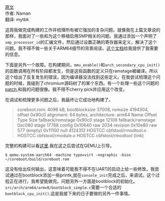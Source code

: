 <meta http-equiv='Content-Type' content='text/html; charset=utf-8' />

[原文](http://blogs.coreboot.org/blog/2015/07/13/gsoc-coreboot-for-arm64-qemu-week-6/)  
作者: Naman  
翻译: mytbk  

这周我做完成构建的工作并梳理所有被它强加的复杂问题。就像我在上篇文章说的那样，我面对了一些和为这个移植启用SMP相关的问题。我通过添加一个声明了`smp_processor_id`的汇编文件，然后通过设置正确的寄存器来定义，解决了这个问题。我不得不做一些关于ARM64细节的背景阅读。[这个文档](http://infocenter.arm.com/help/index.jsp?topic=/com.arm.doc.ddi0488c/BABGDAIC.html)给我提供了我需要的信息。

下面是另外一个故障。在构建期间，`mmu_enable()`和`arch_secondary_cpu_init()`的函数调用在所有阶段都发生，但是这些函数的定义只在ramstage被编译。所以这个给出了反复发生的错误，因为编译器没法找到这些定义。在我尝试梳理这个问题的时候，我碰到了chromium源码树了的某个东西。有一个处理一些这个问题的[patch](https://chromium-review.googlesource.com/#/c/228389/),和我的问题很像。我不得不cherry pick并应用这个改变。

在调试和梳理更多问题之后，我最终让它成功地构建了。

> coreboot.rom: 4096 kB, bootblocksize 37008, romsize 4194304, offset 0x90c0 alignment: 64 bytes, architecture: arm64
> Name                            Offset     Type         Size
> fallback/romstage               0x90c0     stage        12108
> fallback/ramstage               0xc080     stage        17768
> config                          0x10640    raw          2034
> revision                        0x10e80    raw          577
> (empty)                         0x11100    null         4124312
> HOSTCC     cbfstool/rmodtool.o
> HOSTCC     cbfstool/rmodule.o
> HOSTCC     cbfstool/rmodtool (link)

完整的构建可以看[这里](http://pastebin.com/qFzBXYGL).我在这之后尝试在QEMU上引导。
```
$ qemu-system-aarch64 -machine type=virt -nographic -bios ~/coreboot/build/coreboot.rom
```

这没有给出任何输出，这意味着可能我不得不在UART的启动上给一些修改。我尝试通过在bootblock添加一些printk,就在`console_init`完成之后，来调试。这个过程正在进行，我希望能做完。问题另外一方面是bootblock的初始化。`src/arch/arm64/armv8/bootblock_simple.c`需要一个合适的`bootblock_cpu_init()`.这是我接下来的日子要做的另外一件事情。
